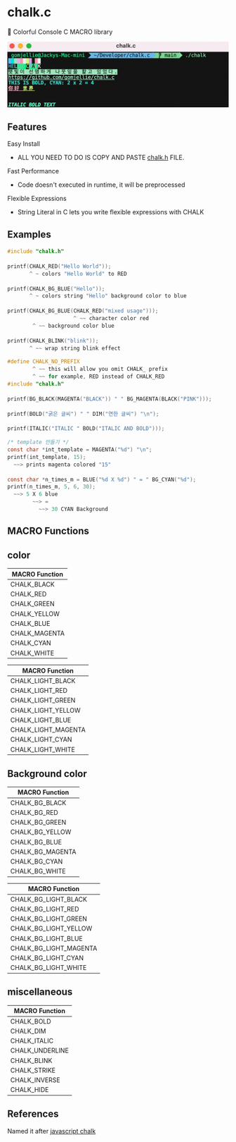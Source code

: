 # chalk.c
🌈 Colorful Console C MACRO library

![chalk.git](./.github/chalk.gif)

## Features

Easy Install

  - ALL YOU NEED TO DO IS COPY AND PASTE [chalk.h](./chalk.h) FILE.

Fast Performance

  - Code doesn't executed in runtime, it will be preprocessed

Flexible Expressions

  - String Literal in C lets you write flexible expressions with CHALK

## Examples

```c
#include "chalk.h"

printf(CHALK_RED("Hello World"));
       ^ ~ colors "Hello World" to RED

printf(CHALK_BG_BLUE("Hello"));
       ^ ~ colors string "Hello" background color to blue

printf(CHALK_BG_BLUE(CHALK_RED("mixed usage")));
                     ^ ~~ character color red
        ^ ~~ background color blue

printf(CHALK_BLINK("blink"));
       ^ ~~ wrap string blink effect

```

```c
#define CHALK_NO_PREFIX
        ^ ~~ this will allow you omit CHALK_ prefix
        ^ ~~ for example, RED instead of CHALK_RED
#include "chalk.h"

printf(BG_BLACK(MAGENTA("BLACK")) " " BG_MAGENTA(BLACK("PINK")));

printf(BOLD("굵은 글씨") " " DIM("연한 글씨") "\n");

printf(ITALIC("ITALIC " BOLD("ITALIC AND BOLD")));

```

```c
/* template 만들기 */
const char *int_template = MAGENTA("%d") "\n";
printf(int_template, 15);
  ~~> prints magenta colored "15"

const char *n_times_m = BLUE("%d X %d") " = " BG_CYAN("%d");
printf(n_times_m, 5, 6, 30);
  ~~> 5 X 6 blue
        ~~> = 
          ~~> 30 CYAN Background

```

## MACRO Functions

## color

|MACRO Function |
|---------------|
|CHALK_BLACK    |
|CHALK_RED      |
|CHALK_GREEN    |
|CHALK_YELLOW   |
|CHALK_BLUE     |
|CHALK_MAGENTA  |
|CHALK_CYAN     |
|CHALK_WHITE    |

|MACRO Function     |
|-------------------|
|CHALK_LIGHT_BLACK  |
|CHALK_LIGHT_RED    |
|CHALK_LIGHT_GREEN  |
|CHALK_LIGHT_YELLOW |
|CHALK_LIGHT_BLUE   |
|CHALK_LIGHT_MAGENTA|
|CHALK_LIGHT_CYAN   |
|CHALK_LIGHT_WHITE  |

## Background color

|MACRO Function  |
|----------------|
|CHALK_BG_BLACK  |
|CHALK_BG_RED    |
|CHALK_BG_GREEN  |
|CHALK_BG_YELLOW |
|CHALK_BG_BLUE   |
|CHALK_BG_MAGENTA|
|CHALK_BG_CYAN   |
|CHALK_BG_WHITE  |

| MACRO Function       |
|----------------------|
|CHALK_BG_LIGHT_BLACK  |
|CHALK_BG_LIGHT_RED    |
|CHALK_BG_LIGHT_GREEN  |
|CHALK_BG_LIGHT_YELLOW |
|CHALK_BG_LIGHT_BLUE   |
|CHALK_BG_LIGHT_MAGENTA|
|CHALK_BG_LIGHT_CYAN   |
|CHALK_BG_LIGHT_WHITE  |

## miscellaneous

| MACRO Function|
|---------------|
|CHALK_BOLD     |
|CHALK_DIM      |
|CHALK_ITALIC   |
|CHALK_UNDERLINE|
|CHALK_BLINK    |
|CHALK_STRIKE   |
|CHALK_INVERSE  |
|CHALK_HIDE     |

## References

Named it after [javascript chalk](https://github.com/chalk/chalk)
